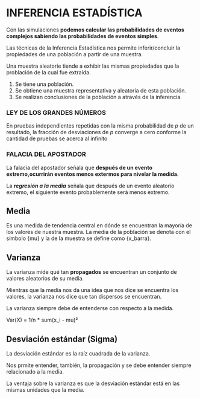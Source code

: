 # INFERENCIA ESTADÍSTICA
    
Con las simulaciones **podemos calcular las probabilidades
de eventos complejos sabiendo las probabilidades de 
eventos simples**.

Las técnicas de la Inferencia Estadística nos
permite inferir/concluir la propiedades de una población
a partir de una muestra.

Una muestra aleatorie tiende a exhibir las mismas propiedades
que la problación de la cual fue extraída.

1. Se tiene una población.
2. Se obtiene una muestra representativa y aleatoria de esta población.
3. Se realizan conclusiones de la población a através de la inferencia.

### LEY DE LOS GRANDES NÚMEROS

En pruebas independientes repetidas con la misma probabilidad de _p_ de un resultado, la fracción de desviaciones de _p_ converge a cero conforme la cantidad
de pruebas se acerca al infinito

### FALACIA DEL APOSTADOR

La falacia del apostador señala que **después de un evento extremo,ocurrirán eventos menos extermos para nivelar la medida**.

La **_regresión a la media_** señala que después de un evento aleatorio extremo, el siguiente evento probablemente será menos extremo.

## Media
Es una medida de tendencia central en dónde se encuentran la mayoría de los valores de nuestra muestra. La media de la población se denota con el símbolo {mu} y la de la muestra se define como {x_barra}.

## Varianza
La varianza mide qué tan **propagados** se encuentran un conjunto de valores aleatorios de su media.

Mientras que la media nos da una idea que nos dice se encuentra los valores, la varianza nos dice que tan dispersos se encuentran.

La varianza siempre debe de entenderse con respecto a la medida.

Var(X) = 1/n * sum(x_i - mu)²

## Desviación estándar (Sigma)
La desviación estándar es la raíz cuadrada de la varianza.

Nos prmite entender, también, la propagación y se debe entender siempre relacionado a la media.

La ventaja sobre la varianza es que la desviación estándar está en las mismas unidades que la media.
